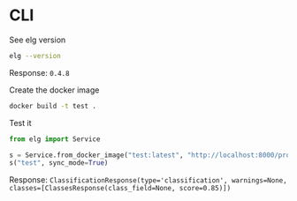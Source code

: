# CLI

See elg version 

```bash
elg --version
```

Response: `0.4.8`


Create the docker image

```bash
docker build -t test .
```

Test it

```python
from elg import Service

s = Service.from_docker_image("test:latest", "http://localhost:8000/process", 8997) # -> need to run the docker image with the command displayed (docker run -p 127.0.0.1:8997:8000 test:latest)
s("test", sync_mode=True)
```

Response: `ClassificationResponse(type='classification', warnings=None, classes=[ClassesResponse(class_field=None, score=0.85)])`